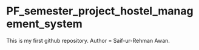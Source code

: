 # PF_semester_project_hostel_management_system

This is my first github repository.
Author = Saif-ur-Rehman Awan.
